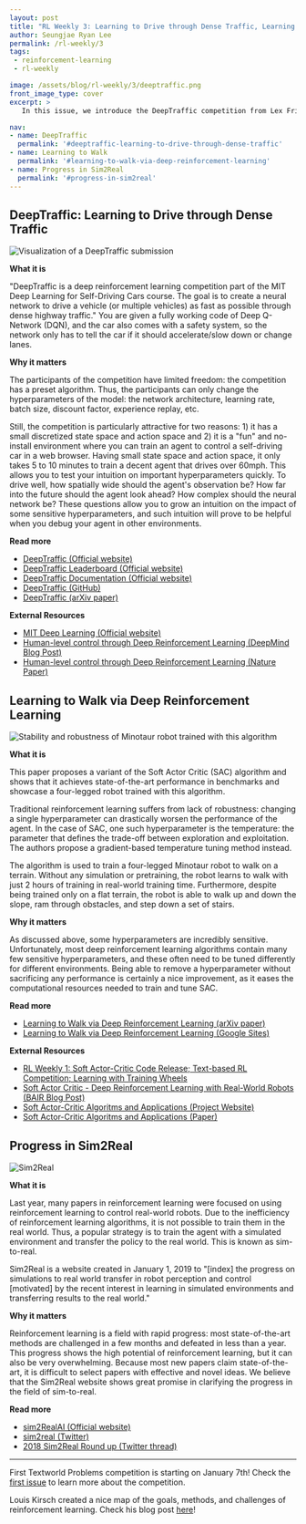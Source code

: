 ```yaml
---
layout: post
title: "RL Weekly 3: Learning to Drive through Dense Traffic, Learning to Walk, and Summarizing Progress in Sim-to-Real"
author: Seungjae Ryan Lee
permalink: /rl-weekly/3
tags:
 - reinforcement-learning
 - rl-weekly

image: /assets/blog/rl-weekly/3/deeptraffic.png
front_image_type: cover
excerpt: >   
   In this issue, we introduce the DeepTraffic competition from Lex Fridman's MIT Deep Learning for Self-Driving Cars course. We also review a new paper on using SAC to control a four-legged robot, and introduce a website summarizing progress in sim-to-real algorithms.

nav:
- name: DeepTraffic
  permalink: '#deeptraffic-learning-to-drive-through-dense-traffic'
- name: Learning to Walk
  permalink: '#learning-to-walk-via-deep-reinforcement-learning'
- name: Progress in Sim2Real
  permalink: '#progress-in-sim2real'
---
```




## DeepTraffic: Learning to Drive through Dense Traffic

<div class="w60" style="margin: 10px auto;">
  <img src="{{ absolute_url }}/assets/blog/rl-weekly/3/deeptraffic.png" alt="Visualization of a DeepTraffic submission">
</div>

**What it is**

"DeepTraffic is a deep reinforcement learning competition part of the MIT Deep Learning for Self-Driving Cars course. The goal is to create a neural network to drive a vehicle (or multiple vehicles) as fast as possible through dense highway traffic." You are given a fully working code of Deep Q-Network (DQN), and the car also comes with a safety system, so the network only has to tell the car if it should accelerate/slow down or change lanes.

**Why it matters**

The participants of the competition have limited freedom: the competition has a preset algorithm. Thus, the participants can only change the hyperparameters of the model: the network architecture, learning rate, batch size, discount factor, experience replay, etc.

Still, the competition is particularly attractive for two reasons: 1) it has a small discretized state space and action space and 2) it is a "fun" and no-install environment where you can train an agent to control a self-driving car in a web browser. Having small state space and action space, it only takes 5 to 10 minutes to train a decent agent that drives over 60mph. This allows you to test your intuition on important hyperparameters quickly. To drive well, how spatially wide should the agent's observation be? How far into the future should the agent look ahead? How complex should the neural network be? These questions allow you to grow an intuition on the impact of some sensitive hyperparameters, and such intuition will prove to be helpful when you debug your agent in other environments.

**Read more**

- [DeepTraffic (Official website)](https://selfdrivingcars.mit.edu/deeptraffic/)
- [DeepTraffic Leaderboard (Official website)](https://selfdrivingcars.mit.edu/deeptraffic-leaderboard/)
- [DeepTraffic Documentation (Official website)](https://selfdrivingcars.mit.edu/deeptraffic-documentation/)
- [DeepTraffic (GitHub)](https://github.com/lexfridman/deeptraffic)
- [DeepTraffic (arXiv paper)](https://arxiv.org/abs/1801.02805)

**External Resources**

- [MIT Deep Learning (Official website)](https://deeplearning.mit.edu/)
- [Human-level control through Deep Reinforcement Learning (DeepMind Blog Post)](https://deepmind.com/research/dqn/)
- [Human-level control through Deep Reinforcement Learning (Nature Paper)](https://storage.googleapis.com/deepmind-media/dqn/DQNNaturePaper.pdf)



## Learning to Walk via Deep Reinforcement Learning

<div class="w60" style="margin: 10px auto;">
  <img src="{{ absolute_url }}/assets/blog/rl-weekly/3/minotaur.png" alt="Stability and robustness of Minotaur robot trained with this algorithm">
</div>

**What it is**

This paper proposes a variant of the Soft Actor Critic (SAC) algorithm and shows that it achieves state-of-the-art performance in benchmarks and showcase a four-legged robot trained with this algorithm.

Traditional reinforcement learning suffers from lack of robustness: changing a single hyperparameter can drastically worsen the performance of the agent. In the case of SAC, one such hyperparameter is the temperature: the parameter that defines the trade-off between exploration and exploitation. The authors propose a gradient-based temperature tuning method instead.

The algorithm is used to train a four-legged Minotaur robot to walk on a terrain. Without any simulation or pretraining, the robot learns to walk with just 2 hours of training in real-world training time. Furthermore, despite being trained only on a flat terrain, the robot is able to walk up and down the slope, ram through obstacles, and step down a set of stairs.

**Why it matters**

As discussed above, some hyperparameters are incredibly sensitive. Unfortunately, most deep reinforcement learning algorithms contain many few sensitive hyperparameters, and these often need to be tuned differently for different environments. Being able to remove a hyperparameter without sacrificing any performance is certainly a nice improvement, as it eases the computational resources needed to train and tune SAC.

**Read more**

- [Learning to Walk via Deep Reinforcement Learning (arXiv paper)](https://arxiv.org/abs/1812.11103)
- [Learning to Walk via Deep Reinforcement Learning (Google Sites)](https://sites.google.com/view/minitaur-locomotion/)

**External Resources**

- [RL Weekly 1: Soft Actor-Critic Code Release; Text-based RL Competition; Learning with Training Wheels](/rl-weekly/1)
- [Soft Actor Critic - Deep Reinforcement Learning with Real-World Robots (BAIR Blog Post)](https://bair.berkeley.edu/blog/2018/12/14/sac/)
- [Soft Actor-Critic Algoritms and Applications (Project Website)](https://sites.google.com/view/sac-and-applications)
- [Soft Actor-Critic Algoritms and Applications (Paper)](https://drive.google.com/file/d/1J8gZXJN0RqH-TkTh4UEikYSy8AqPTy9x/view)



## Progress in Sim2Real

<div class="w30" style="margin: 10px auto;">
  <img src="{{ absolute_url }}/assets/blog/rl-weekly/3/sim2real.png" alt="Sim2Real">
</div>

**What it is**

Last year, many papers in reinforcement learning were focused on using reinforcement learning to control real-world robots. Due to the inefficiency of reinforcement learning algorithms, it is not possible to train them in the real world. Thus, a popular strategy is to train the agent with a simulated environment and  transfer the policy to the real world. This is known as sim-to-real.

Sim2Real is a website created in January 1, 2019 to "[index] the progress on simulations to real world transfer in robot perception and control [motivated] by the recent interest in learning in simulated environments and transferring results to the real world."

**Why it matters**

Reinforcement learning is a field with rapid progress: most state-of-the-art methods are challenged in a few months and defeated in less than a year. This progress shows the high potential of reinforcement learning, but it can also be very overwhelming. Because most new papers claim state-of-the-art, it is difficult to select papers with effective and novel ideas. We believe that the Sim2Real website shows great promise in clarifying the progress in the field of sim-to-real.

**Read more**

- [sim2RealAI (Official website)](https://sim2realai.github.io/)
- [sim2real (Twitter)](https://twitter.com/sim2realAIorg)
- [2018 Sim2Real Round up (Twitter thread)](https://twitter.com/sim2realAIorg/status/1072017025805910017)



---

First Textworld Problems competition is starting on January 7th! Check the [first issue](/rl-weekly/1) to learn more about the competition.

Louis Kirsch created a nice map of the goals, methods, and challenges of reinforcement learning. Check his blog post [here](http://louiskirsch.com/maps/reinforcement-learning)!

